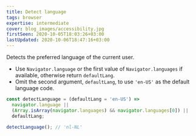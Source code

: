 ```yaml
---
title: Detect language
tags: browser
expertise: intermediate
cover: blog_images/accessibility.jpg
firstSeen: 2020-10-05T18:03:26+03:00
lastUpdated: 2020-10-06T18:47:16+03:00
---
```


Detects the preferred language of the current user.

- Use `Navigator.language` or the first value of `Navigator.languages` if available, otherwise return `defaultLang`.
- Omit the second argument, `defaultLang`, to use `'en-US'` as the default language code.

```js
const detectLanguage = (defaultLang = 'en-US') =>
  navigator.language ||
  (Array.isArray(navigator.languages) && navigator.languages[0]) ||
  defaultLang;
```

```js
detectLanguage(); // 'nl-NL'
```
